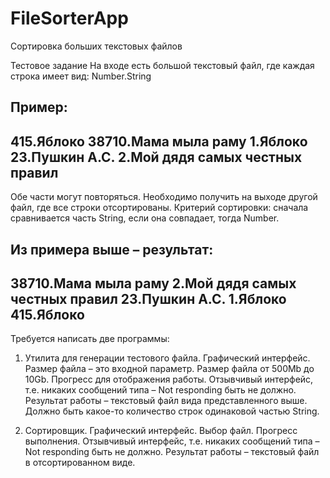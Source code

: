 # FileSorterApp
Сортировка больших текстовых файлов

Тестовое задание
На входе есть большой текстовый файл, где каждая строка имеет вид: Number.String

Пример:
---
415.Яблоко
38710.Мама мыла раму
1.Яблоко
23.Пушкин А.С.
2.Мой дядя самых честных правил
---
Обе части могут повторяться. Необходимо получить на выходе другой файл, где все строки отсортированы.
Критерий сортировки: сначала сравнивается часть String, если она совпадает, тогда Number.

Из примера выше – результат:
---
38710.Мама мыла раму
2.Мой дядя самых честных правил
23.Пушкин А.С.
1.Яблоко
415.Яблоко
---

Требуется написать две программы:

1.  Утилита для генерации тестового файла. Графический интерфейс. Размер файла – это входной параметр. Размер файла от 500Mb до 10Gb. Прогресс для отображения работы. Отзывчивый интерфейс, т.е. никаких сообщений типа – Not responding быть не должно. Результат работы – текстовый файл вида представленного выше. Должно быть какое-то количество строк одинаковой частью String.

2. Сортировщик. Графический интерфейс. Выбор файл. Прогресс выполнения. Отзывчивый интерфейс, т.е. никаких сообщений типа – Not responding быть не должно. Результат работы – текстовый файл в отсортированном виде.
